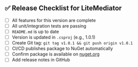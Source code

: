 ## ✅ Release Checklist for LiteMediator

- [ ] All features for this version are complete
- [ ] All unit/integration tests are passing
- [ ] `README.md` is up to date
- [ ] Version is updated in `.csproj` (e.g., 1.0.1)
- [ ] Create Git tag: `git tag v1.0.1 && git push origin v1.0.1`
- [ ] CI/CD publishes package to NuGet automatically
- [ ] Confirm package is available on [nuget.org](https://www.nuget.org)
- [ ] Add release notes in GitHub
